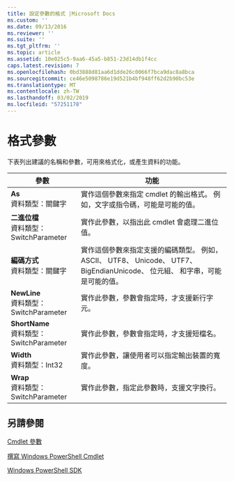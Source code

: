 ```yaml
---
title: 設定參數的格式 |Microsoft Docs
ms.custom: ''
ms.date: 09/13/2016
ms.reviewer: ''
ms.suite: ''
ms.tgt_pltfrm: ''
ms.topic: article
ms.assetid: 10e025c5-9aa6-45a5-b851-23d14db1f4cc
caps.latest.revision: 7
ms.openlocfilehash: 0bd3888d81aa6d1dde26c0066f7bca9dac8a8bca
ms.sourcegitcommit: ce46e5098786e19d521b4bf948ff62d2b90bc53e
ms.translationtype: MT
ms.contentlocale: zh-TW
ms.lasthandoff: 03/02/2019
ms.locfileid: "57251178"
---
```

# <a name="format-parameters"></a>格式參數

下表列出建議的名稱和參數，可用來格式化，或產生資料的功能。

|參數|功能|
|---|---|
|**As**<br>資料類型：關鍵字|實作這個參數來指定 cmdlet 的輸出格式。 例如，文字或指令碼，可能是可能的值。|
|**二進位檔**<br>資料類型：SwitchParameter|實作此參數，以指出此 cmdlet 會處理二進位值。|
|**編碼方式**<br>資料類型：關鍵字|實作這個參數來指定支援的編碼類型。 例如，ASCII、 UTF8、 Unicode、 UTF7、 BigEndianUnicode、 位元組、 和字串，可能是可能的值。|
|**NewLine**<br>資料類型：SwitchParameter|實作此參數，參數會指定時，才支援新行字元。|
|**ShortName**<br>資料類型：SwitchParameter|實作此參數，參數會指定時，才支援短檔名。|
|**Width**<br>資料類型：Int32|實作此參數，讓使用者可以指定輸出裝置的寬度。|
|**Wrap**<br>資料類型：SwitchParameter|實作此參數，指定此參數時，支援文字換行。|
## <a name="see-also"></a>另請參閱

[Cmdlet 參數](./cmdlet-parameters.md)

[撰寫 Windows PowerShell Cmdlet](./writing-a-windows-powershell-cmdlet.md)

[Windows PowerShell SDK](../windows-powershell-reference.md)
